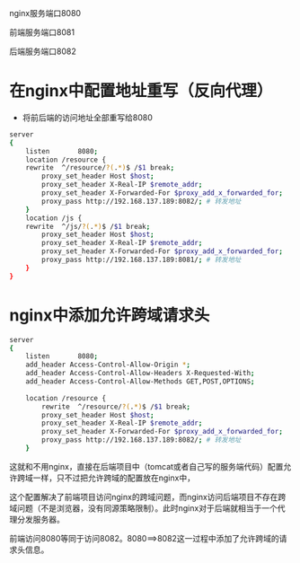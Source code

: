 nginx服务端口8080

前端服务端口8081

后端服务端口8082

# **在nginx中配置地址重写**（反向代理）

+ 将前后端的访问地址全部重写给8080

```bash
server
{
    listen       8080;
    location /resource {
    rewrite  ^/resource/?(.*)$ /$1 break;
        proxy_set_header Host $host;
        proxy_set_header X-Real-IP $remote_addr;
        proxy_set_header X-Forwarded-For $proxy_add_x_forwarded_for;
        proxy_pass http://192.168.137.189:8082/; # 转发地址
    }
    location /js {
    rewrite  ^/js/?(.*)$ /$1 break;
        proxy_set_header Host $host;
        proxy_set_header X-Real-IP $remote_addr;
        proxy_set_header X-Forwarded-For $proxy_add_x_forwarded_for;
        proxy_pass http://192.168.137.189:8081/; # 转发地址
    }
}
```

# **nginx中添加允许跨域请求头**

```bash
server
{
    listen       8080;
    add_header Access-Control-Allow-Origin *;
    add_header Access-Control-Allow-Headers X-Requested-With;
    add_header Access-Control-Allow-Methods GET,POST,OPTIONS;
 
    location /resource {
        rewrite  ^/resource/?(.*)$ /$1 break;
        proxy_set_header Host $host;
        proxy_set_header X-Real-IP $remote_addr;
        proxy_set_header X-Forwarded-For $proxy_add_x_forwarded_for;
        proxy_pass http://192.168.137.189:8082/; # 转发地址
    }
```

这就和不用nginx，直接在后端项目中（tomcat或者自己写的服务端代码）配置允许跨域一样，只不过把允许跨域的配置放在nginx中，

这个配置解决了前端项目访问nginx的跨域问题，而nginx访问后端项目不存在跨域问题（不是浏览器，没有同源策略限制）。此时nginx对于后端就相当于一个代理分发服务器。

前端访问8080等同于访问8082。8080==>8082这一过程中添加了允许跨域的请求头信息。